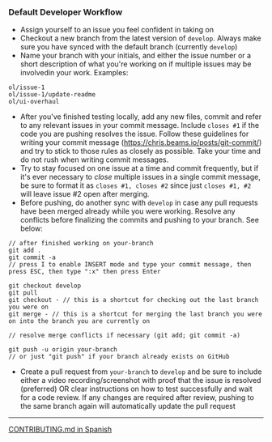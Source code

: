 ### Default Developer Workflow

- Assign yourself to an issue you feel confident in taking on
- Checkout a new branch from the latest version of `develop`. Always make sure you have synced with the default branch (currently `develop`)
- Name your branch with your initials, and either the issue number or a short description of what you're working on if multiple issues may be involvedin your work. Examples:
```
ol/issue-1
ol/issue-1/update-readme
ol/ui-overhaul
```
- After you've finished testing locally, add any new files, commit and refer to any relevant issues in your commit message. Include `closes #1` if the code you are pushing resolves the issue. Follow these guidelines for writing your commit message (https://chris.beams.io/posts/git-commit/) and try to stick to those rules as closely as possible. Take your time and do not rush when writing commit messages.
- Try to stay focused on one issue at a time and commit frequently, but if it's ever necessary to _close_ multiple issues in a single commit message, be sure to format it as `closes #1, closes #2` since just `closes #1, #2` will leave issue #2 open after merging.
- Before pushing, do another sync with `develop` in case any pull requests have been merged already while you were working. Resolve any conflicts before finalizing the commits and pushing to your branch. See below:
```
// after finished working on your-branch
git add .
git commit -a
// press I to enable INSERT mode and type your commit message, then press ESC, then type ":x" then press Enter

git checkout develop
git pull
git checkout - // this is a shortcut for checking out the last branch you were on
git merge - // this is a shortcut for merging the last branch you were on into the branch you are currently on

// resolve merge conflicts if necessary (git add; git commit -a)

git push -u origin your-branch 
// or just "git push" if your branch already exists on GitHub
```

- Create a pull request from `your-branch` to `develop` and be sure to include either a video recording/screenshot with proof that the issue is resolved (preferred) OR clear instructions on how to test successfully and wait for a code review. If any changes are required after review, pushing to the same branch again will automatically update the pull request

----------------------

[CONTRIBUTING.md in Spanish](https://github.com/setlife-network/website/blob/develop/docs/es/CONTRIBUTING-es.md)